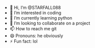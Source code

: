 - 👋 Hi, I’m @STARFALL088
- 👀 I’m interested in coding
- 🌱 I’m currently learning python
- 💞️ I’m looking to collaborate on a project
- 📫 How to reach me git
- 😄 Pronouns: he obviously
- ⚡ Fun fact: lol

<!---
STARFALL088/STARFALL088 is a ✨ special ✨ repository because its `README.md` (this file) appears on your GitHub profile.
You can click the Preview link to take a look at your changes.
--->
